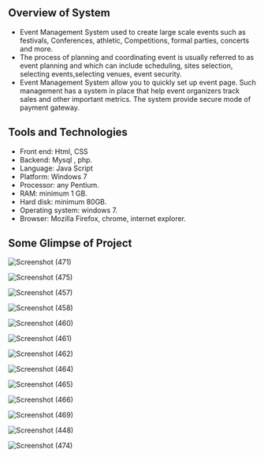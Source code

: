 ## Overview of System

- Event Management System used to create large scale events such as festivals, Conferences, athletic, Competitions, formal parties, concerts and more.
- The process of planning and coordinating event is usually referred to as event planning and which can include scheduling, sites selection, selecting events,selecting venues, event security.
- Event Management System allow you to quickly set up event page. Such management has a system in place that help event organizers track sales and other important metrics. The system provide secure mode of payment gateway. 

## Tools and Technologies
 
  - Front end: Html, CSS 
  - Backend: Mysql , php. 
  - Language: Java Script 
  - Platform: Windows 7 
  - Processor: any Pentium. 
  - RAM: minimum 1 GB. 
  - Hard disk: minimum 80GB. 
  - Operating system: windows 7. 
  - Browser: Mozilla Firefox, chrome, internet explorer. 

## Some Glimpse of Project

![Screenshot (471)](https://user-images.githubusercontent.com/54711455/228135504-8c67c2d9-78e3-4a7e-bf04-5267550a01c3.png)


![Screenshot (475)](https://user-images.githubusercontent.com/54711455/228135618-6d7b14c5-e19e-4d70-898e-bbf523c13c5d.png)


![Screenshot (457)](https://user-images.githubusercontent.com/54711455/228135734-cfe6192b-1e0f-4a69-aefb-737321d8dff8.png)


![Screenshot (458)](https://user-images.githubusercontent.com/54711455/228135779-deb6f73f-2ef9-4d5c-9ba7-17d8bc45e5f9.png)


![Screenshot (460)](https://user-images.githubusercontent.com/54711455/228135833-fa8c05d0-2341-4b02-89b7-a7582605d6a5.png)


![Screenshot (461)](https://user-images.githubusercontent.com/54711455/228135932-6476911d-6c1e-479f-a799-5bb4da309c53.png)


![Screenshot (462)](https://user-images.githubusercontent.com/54711455/228135977-3fd0169c-1eeb-47b7-94ce-aec982f4f173.png)


![Screenshot (464)](https://user-images.githubusercontent.com/54711455/228136052-37ec7e9f-498b-404e-9ddc-1b76d64fe6cb.png)


![Screenshot (465)](https://user-images.githubusercontent.com/54711455/228136128-c91ec2e0-1aa1-42d6-a7fa-24ca5d39f005.png)


![Screenshot (466)](https://user-images.githubusercontent.com/54711455/228136197-3666156d-2a8b-4f78-8705-de051eecbfc3.png)


![Screenshot (469)](https://user-images.githubusercontent.com/54711455/228136319-e179e69c-c4f5-4487-8826-068e0beb949c.png)


![Screenshot (448)](https://user-images.githubusercontent.com/54711455/228136414-12dc8399-5e38-49b9-ab23-eb4e1ccc54d3.png)


![Screenshot (474)](https://user-images.githubusercontent.com/54711455/228136478-72f4abd9-18e8-4b43-b92d-fde6d14d2752.png)


